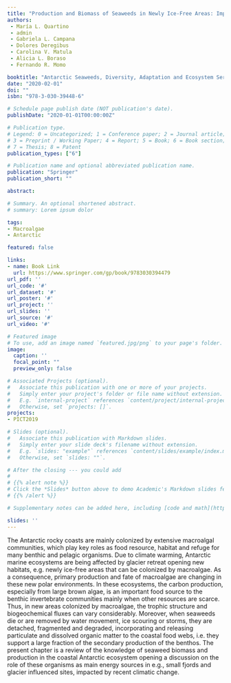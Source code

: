 ```yaml
---
title: "Production and Biomass of Seaweeds in Newly Ice-Free Areas: Implications for Coastal Processes in a Changing Antarctic Environment"
authors:
 - María L. Quartino
 - admin
 - Gabriela L. Campana
 - Dolores Deregibus
 - Carolina V. Matula
 - Alicia L. Boraso
 - Fernando R. Momo

booktitle: "Antarctic Seaweeds, Diversity, Adaptation and Ecosystem Services"
date: "2020-02-01"
doi: ""
isbn: "978-3-030-39448-6"

# Schedule page publish date (NOT publication's date).
publishDate: "2020-01-01T00:00:00Z"

# Publication type.
# Legend: 0 = Uncategorized; 1 = Conference paper; 2 = Journal article;
# 3 = Preprint / Working Paper; 4 = Report; 5 = Book; 6 = Book section;
# 7 = Thesis; 8 = Patent
publication_types: ["6"]

# Publication name and optional abbreviated publication name.
publication: "Springer"
publication_short: ""

abstract: 

# Summary. An optional shortened abstract.
# summary: Lorem ipsum dolor

tags:
- Macroalgae
- Antarctic 

featured: false

links:
- name: Book Link
  url: https://www.springer.com/gp/book/9783030394479
url_pdf: '' 
url_code: '#'
url_dataset: '#'
url_poster: '#'
url_project: ''
url_slides: ''
url_source: '#'
url_video: '#'

# Featured image
# To use, add an image named `featured.jpg/png` to your page's folder. 
image:
  caption: ''
  focal_point: ""
  preview_only: false

# Associated Projects (optional).
#   Associate this publication with one or more of your projects.
#   Simply enter your project's folder or file name without extension.
#   E.g. `internal-project` references `content/project/internal-project/index.md`.
#   Otherwise, set `projects: []`.
projects:
- PICT2019

# Slides (optional).
#   Associate this publication with Markdown slides.
#   Simply enter your slide deck's filename without extension.
#   E.g. `slides: "example"` references `content/slides/example/index.md`.
#   Otherwise, set `slides: ""`.

# After the closing --- you could add
#
# {{% alert note %}}
# Click the *Slides* button above to demo Academic's Markdown slides feature.
# {{% /alert %}}

# Supplementary notes can be added here, including [code and math](https://sourcethemes.com/academic/docs/writing-markdown-latex/).

slides: ''
---
```

The Antarctic rocky coasts are mainly colonized by extensive macroalgal
communities, which play key roles as food resource, habitat and refuge for many benthic and
pelagic organisms. Due to climate warming, Antarctic marine ecosystems are being affected
by glacier retreat opening new habitats, e.g. newly ice-free areas that can be colonized by
macroalgae. As a consequence, primary production and fate of macroalgae are changing in
these new polar environments. In these ecosystems, the carbon production, especially from
large brown algae, is an important food source to the benthic invertebrate communities mainly
when other resources are scarce. Thus, in new areas colonized by macroalgae, the trophic
structure and biogeochemical fluxes can vary considerably. Moreover, when seaweeds die or are removed by water movement, ice scouring or storms, they are detached, fragmented and
degraded, incorporating and releasing particulate and dissolved organic matter to the coastal
food webs, i.e. they support a large fraction of the secondary production of the benthos. The
present chapter is a review of the knowledge of seaweed biomass and production in the
coastal Antarctic ecosystem opening a discussion on the role of these organisms as main
energy sources in e.g., small fjords and glacier influenced sites, impacted by recent climatic
change.

